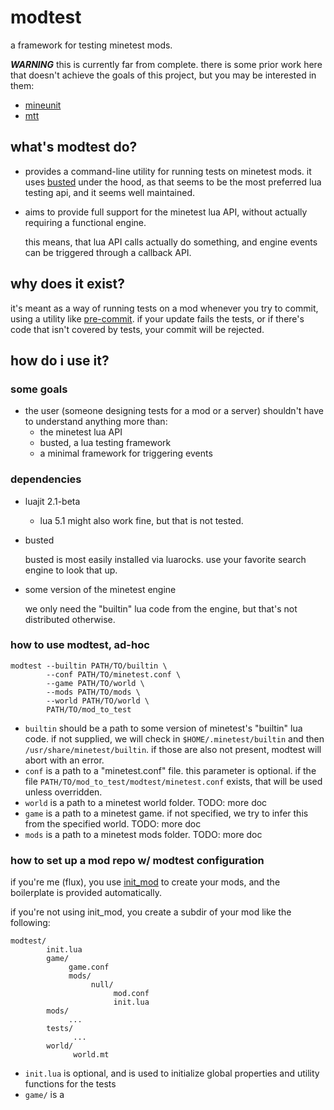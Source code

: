 # modtest

a framework for testing minetest mods.

***WARNING*** this is currently far from complete. there is some prior work here that doesn't achieve the goals of
this project, but you may be interested in them:
* [mineunit](https://github.com/S-S-X/mineunit)
* [mtt](https://github.com/buckaroobanzay/mtt)

## what's modtest do?

* provides a command-line utility for running tests on minetest mods. it uses
  [busted](https://lunarmodules.github.io/busted/) under the hood, as that seems to be the most preferred lua testing
  api, and it seems well maintained.
* aims to provide full support for the minetest lua API, without actually requiring a functional engine.

  this means, that lua API calls actually do something, and engine events can be triggered through a callback API.

## why does it exist?

it's meant as a way of running tests on a mod whenever you try to commit, using a utility like [pre-commit](????).
if your update fails the tests, or if there's code that isn't covered by tests, your commit will be rejected.

## how do i use it?

### some goals

* the user (someone designing tests for a mod or a server) shouldn't have to understand anything more than:
  * the minetest lua API
  * busted, a lua testing framework
  * a minimal framework for triggering events

### dependencies

* luajit 2.1-beta
  * lua 5.1 might also work fine, but that is not tested.
* busted

  busted is most easily installed via luarocks. use your favorite search engine to look that up.

* some version of the minetest engine

  we only need the "builtin" lua code from the engine, but that's not distributed otherwise.

### how to use modtest, ad-hoc

```shell
modtest --builtin PATH/TO/builtin \
        --conf PATH/TO/minetest.conf \
        --game PATH/TO/world \
        --mods PATH/TO/mods \
        --world PATH/TO/world \
        PATH/TO/mod_to_test
```

* `builtin` should be a path to some version of minetest's "builtin" lua code. if not supplied, we will check in
  `$HOME/.minetest/builtin` and then `/usr/share/minetest/builtin`. if those are also not present, modtest will  abort
  with an error.
* `conf` is a path to a "minetest.conf" file. this parameter is optional. if the file
  `PATH/TO/mod_to_test/modtest/minetest.conf` exists, that will be used unless overridden.
* `world` is a path to a minetest world folder. TODO: more doc
* `game` is a path to a minetest game. if not specified, we try to infer this from the specified world. TODO: more doc
* `mods` is a path to a minetest mods folder. TODO: more doc

### how to set up a mod repo w/ modtest configuration

if you're me (flux), you use [init_mod](???) to create your mods, and the boilerplate is provided automatically.

if you're not using init_mod, you create a subdir of your mod like the following:

```
modtest/
        init.lua
        game/
             game.conf
             mods/
                  null/
                       mod.conf
                       init.lua
        mods/
             ...
        tests/
              ...
        world/
              world.mt
```

* `init.lua` is optional, and is used to initialize global properties and utility functions for the tests
* `game/` is a
